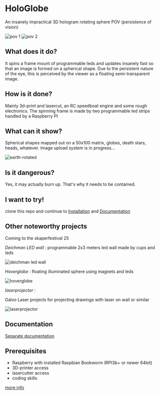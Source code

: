 # HoloGlobe

An insanely impractical 3D hologram rotating sphere POV (persistence of vision)

![pov 1](images/pov-globe-1.png)
![pov 2](images/pov-globe-2.png)

## What does it do?

It spins a frame mount of programmable leds and updates insanely fast so that an image
is formed on a spherical shape. Due to the persistent nature of the eye, this is perceived
by the viewer as a floating semi-transparent image.

## How is it done?

Mainly 3d-print and lasercut, an RC speedboat engine and some rough electronics.
The spinning frame is made by two programmable led strips handled by a Raspberry PI

## What can it show?

Spherical shapes mapped out on a 50x100 matrix, globes, death stars, heads, whatever.
Image upload system is in progress...

![earth-rotated](images/output_50x100.png)

## Is it dangerous?

Yes, it may actually burn up. That's why it needs to be contained.

## I want to try!

clone this repo and continue to [Installation](docs/Installation.md)
and  [Documentation](docs/Documentation.md)


## Other noteworthy projects

Coming to the skaperfestival 25

*Deichman LED wall* : programmable 2x3 meters led wall made by cups and leds

![deichman led wall](images/deichmanLedWall.png)

*Hoverglobe* : floating illuminated sphere using magnets and leds

![hoverglobe](images/hoverglobe.jpg)

*laserprojector* :

Galvo Laser projects for projecting drawings with laser on wall or similar

![laserprojector](images/laserprojector.png)


## Documentation

[Separate documentation](docs/Documentation.md)

## Prerequisites

* Raspberry with installed Raspbian Bookworm (RPI3b+ or newer 64bit)
* 3D-printer access
* lasercutter access
* coding skills

[more info](docs/Prerequisites.md)
